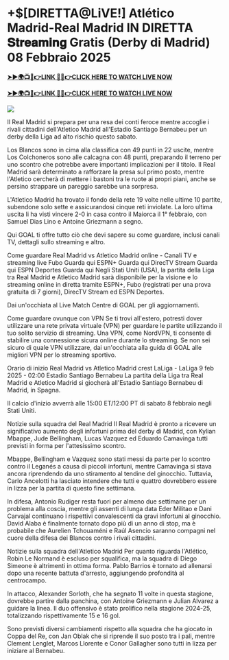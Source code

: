 # +$[DIRETTA@LiVE!] Atlético Madrid-Real Madrid IN DIRETTA 𝐒𝐭𝐫𝐞𝐚𝐦𝐢𝐧𝐠 Gratis (Derby di Madrid) 08 Febbraio 2025


**[➤►🌍📺📱👉LINK 🔴✅👉CLICK HERE TO WATCH LIVE NOW](http://ultravibetv.com/soccer-pm-zit/?v=Jr+Git)**

**[➤►🌍📺📱👉LINK 🔴✅👉CLICK HERE TO WATCH LIVE NOW](http://ultravibetv.com/soccer-pm-zit/?v=Jr+Git)**

[![](https://blogger.googleusercontent.com/img/b/R29vZ2xl/AVvXsEgw86QcRTQHa_0UF_R0Ce_BfmEP5mTpVruRVIlWCPMMqp8oWxkzZavuKovDSK7oHt7t7csMbgy3jKUoCHU7kED_YXGoogHBc3NxSi3Jurev7bBa3b51d-V1n3mFx857KlyS0FiziJpcUdJgJFovmDw3IASQPNDjw8eVi3p9JbVffFfUQEfkj3-qYllz/s686/soccer.gif)](http://ultravibetv.com/soccer-pm-zit/?v=Jr+Git)

Il Real Madrid si prepara per una resa dei conti feroce mentre accoglie i rivali cittadini dell'Atletico Madrid all'Estadio Santiago Bernabeu per un derby della Liga ad alto rischio questo sabato.

Los Blancos sono in cima alla classifica con 49 punti in 22 uscite, mentre Los Colchoneros sono alle calcagna con 48 punti, preparando il terreno per uno scontro che potrebbe avere importanti implicazioni per il titolo. Il Real Madrid sarà determinato a rafforzare la presa sul primo posto, mentre l'Atletico cercherà di mettere i bastoni tra le ruote ai propri piani, anche se persino strappare un pareggio sarebbe una sorpresa.

L'Atletico Madrid ha trovato il fondo della rete 19 volte nelle ultime 10 partite, subendone solo sette e assicurandosi cinque reti inviolate. La loro ultima uscita li ha visti vincere 2-0 in casa contro il Maiorca il 1° febbraio, con Samuel Dias Lino e Antoine Griezmann a segno.

Qui GOAL ti offre tutto ciò che devi sapere su come guardare, inclusi canali TV, dettagli sullo streaming e altro.

Come guardare Real Madrid vs Atletico Madrid online - Canali TV e streaming live
Fubo Guarda qui
ESPN+ Guarda qui
DirecTV Stream Guarda qui
ESPN Deportes Guarda qui
Negli Stati Uniti (USA), la partita della Liga tra Real Madrid e Atletico Madrid sarà disponibile per la visione e lo streaming online in diretta tramite ESPN+, Fubo (registrati per una prova gratuita di 7 giorni), DirecTV Stream ed ESPN Deportes.

Dai un'occhiata al Live Match Centre di GOAL per gli aggiornamenti.

Come guardare ovunque con VPN
Se ti trovi all'estero, potresti dover utilizzare una rete privata virtuale (VPN) per guardare le partite utilizzando il tuo solito servizio di streaming. Una VPN, come NordVPN, ti consente di stabilire una connessione sicura online durante lo streaming. Se non sei sicuro di quale VPN utilizzare, dai un'occhiata alla guida di GOAL alle migliori VPN per lo streaming sportivo.

Orario di inizio Real Madrid vs Atletico Madrid
crest
LaLiga - LaLiga
9 feb 2025 - 02:00
Estadio Santiago Bernabeu
La partita della Liga tra Real Madrid e Atletico Madrid si giocherà all'Estadio Santiago Bernabeu di Madrid, in Spagna.

Il calcio d'inizio avverrà alle 15:00 ET/12:00 PT di sabato 8 febbraio negli Stati Uniti.

Notizie sulla squadra del Real Madrid
Il Real Madrid è pronto a ricevere un significativo aumento degli infortuni prima del derby di Madrid, con Kylian Mbappe, Jude Bellingham, Lucas Vazquez ed Eduardo Camavinga tutti previsti in forma per l'attesissimo scontro.

Mbappe, Bellingham e Vazquez sono stati messi da parte per lo scontro contro il Leganés a causa di piccoli infortuni, mentre Camavinga si stava ancora riprendendo da uno stiramento al tendine del ginocchio. Tuttavia, Carlo Ancelotti ha lasciato intendere che tutti e quattro dovrebbero essere in lizza per la partita di questo fine settimana.

In difesa, Antonio Rudiger resta fuori per almeno due settimane per un problema alla coscia, mentre gli assenti di lunga data Eder Militao e Dani Carvajal continuano i rispettivi convalescenti da gravi infortuni al ginocchio. David Alaba è finalmente tornato dopo più di un anno di stop, ma è probabile che Aurelien Tchouaméni e Raúl Asencio saranno compagni nel cuore della difesa dei Blancos contro i rivali cittadini.

Notizie sulla squadra dell'Atletico Madrid
Per quanto riguarda l'Atlético, Robin Le Normand è escluso per squalifica, ma la squadra di Diego Simeone è altrimenti in ottima forma. Pablo Barrios è tornato ad allenarsi dopo una recente battuta d'arresto, aggiungendo profondità al centrocampo.

In attacco, Alexander Sorloth, che ha segnato 11 volte in questa stagione, dovrebbe partire dalla panchina, con Antoine Griezmann e Julian Alvarez a guidare la linea. Il duo offensivo è stato prolifico nella stagione 2024-25, totalizzando rispettivamente 15 e 16 gol.

Sono previsti diversi cambiamenti rispetto alla squadra che ha giocato in Coppa del Re, con Jan Oblak che si riprende il suo posto tra i pali, mentre Clement Lenglet, Marcos Llorente e Conor Gallagher sono tutti in lizza per iniziare al Bernabeu.
